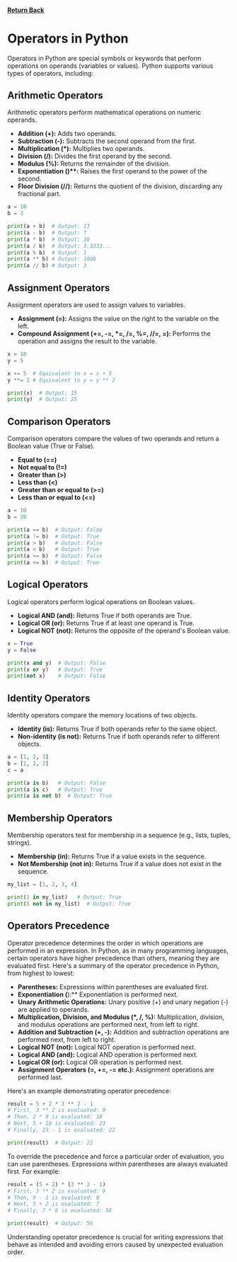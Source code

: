 #### [Return Back](../python_for_testers.md)

# Operators in Python

Operators in Python are special symbols or keywords that perform operations on operands (variables or values). Python supports various types of operators, including:

## Arithmetic Operators

Arithmetic operators perform mathematical operations on numeric operands.

- **Addition (+):** Adds two operands.
- **Subtraction (-):** Subtracts the second operand from the first.
- **Multiplication (*):** Multiplies two operands.
- **Division (/):** Divides the first operand by the second.
- **Modulus (%):** Returns the remainder of the division.
- **Exponentiation ()\**:** Raises the first operand to the power of the second.
- **Floor Division (//):** Returns the quotient of the division, discarding any fractional part.

```python
a = 10
b = 3

print(a + b)  # Output: 13
print(a - b)  # Output: 7
print(a * b)  # Output: 30
print(a / b)  # Output: 3.3333...
print(a % b)  # Output: 1
print(a ** b) # Output: 1000
print(a // b) # Output: 3
```

## Assignment Operators

Assignment operators are used to assign values to variables.

- **Assignment (=):** Assigns the value on the right to the variable on the left.
- **Compound Assignment (+=, -=, \*=, /=, %=, //=, =):** Performs the operation and assigns the result to the variable.

```python
x = 10
y = 5

x += 5  # Equivalent to x = x + 5
y **= 2 # Equivalent to y = y ** 2

print(x)  # Output: 15
print(y)  # Output: 25
```

## Comparison Operators

Comparison operators compare the values of two operands and return a Boolean value (True or False).

- **Equal to (==)**
- **Not equal to (!=)**
- **Greater than (>)**
- **Less than (<)**
- **Greater than or equal to (>=)**
- **Less than or equal to (<=)**

```python
a = 10
b = 20

print(a == b)  # Output: False
print(a != b)  # Output: True
print(a > b)   # Output: False
print(a < b)   # Output: True
print(a >= b)  # Output: False
print(a <= b)  # Output: True
```

## Logical Operators

Logical operators perform logical operations on Boolean values.

- **Logical AND (and):** Returns True if both operands are True.
- **Logical OR (or):** Returns True if at least one operand is True.
- **Logical NOT (not):** Returns the opposite of the operand's Boolean value.

```python
x = True
y = False

print(x and y)  # Output: False
print(x or y)   # Output: True
print(not x)    # Output: False
```

## Identity Operators

Identity operators compare the memory locations of two objects.

- **Identity (is):** Returns True if both operands refer to the same object.
- **Non-identity (is not):** Returns True if both operands refer to different objects.

```python
a = [1, 2, 3]
b = [1, 2, 3]
c = a

print(a is b)   # Output: False
print(a is c)   # Output: True
print(a is not b)  # Output: True
```

## Membership Operators

Membership operators test for membership in a sequence (e.g., lists, tuples, strings).

- **Membership (in):** Returns True if a value exists in the sequence.
- **Not Membership (not in):** Returns True if a value does not exist in the sequence.

```python
my_list = [1, 2, 3, 4]

print(1 in my_list)   # Output: True
print(5 not in my_list)  # Output: True
```

## Operators Precedence

Operator precedence determines the order in which operations are performed in an expression. In Python, as in many programming languages, certain operators have higher precedence than others, meaning they are evaluated first. Here's a summary of the operator precedence in Python, from highest to lowest:

- **Parentheses:** Expressions within parentheses are evaluated first.
- **Exponentiation (**):** Exponentiation is performed next.
- **Unary Arithmetic Operations:** Unary positive (+) and unary negation (-) are applied to operands.
- **Multiplication, Division, and Modulus (*, /, %):** Multiplication, division, and modulus operations are performed next, from left to right.
- **Addition and Subtraction (+, -):** Addition and subtraction operations are performed next, from left to right.
- **Logical NOT (not):** Logical NOT operation is performed next.
- **Logical AND (and):** Logical AND operation is performed next.
- **Logical OR (or):** Logical OR operation is performed next.
- **Assignment Operators (=, +=, -= etc.):** Assignment operations are performed last.

Here's an example demonstrating operator precedence:

```python
result = 5 + 2 * 3 ** 2 - 1
# First, 3 ** 2 is evaluated: 9
# Then, 2 * 9 is evaluated: 18
# Next, 5 + 18 is evaluated: 23
# Finally, 23 - 1 is evaluated: 22

print(result)  # Output: 22
```

To override the precedence and force a particular order of evaluation, you can use parentheses. Expressions within parentheses are always evaluated first. For example:

```python
result = (5 + 2) * (3 ** 2 - 1)
# First, 3 ** 2 is evaluated: 9
# Then, 9 - 1 is evaluated: 8
# Next, 5 + 2 is evaluated: 7
# Finally, 7 * 8 is evaluated: 56

print(result)  # Output: 56
```

Understanding operator precedence is crucial for writing expressions that behave as intended and avoiding errors caused by unexpected evaluation order.